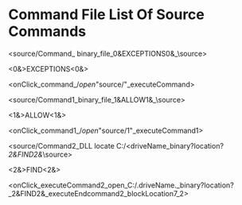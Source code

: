 Command File List Of Source Commands
===========

<source/Command_ binary_file_0&EXCEPTIONS0&_\source>

<0&>EXCEPTIONS<0&>

<onClick_command_/_open_"source/"_executeCommand>

<source/Command1_binary_file_1&ALLOW1&_\source>

<1&>ALLOW<1&>

<onClick_command1_/_open_"source/1"_executeCommand1>

<source/Command2_DLL locate C:/<driveName_binary?location?_2&FIND2&_\source>

<2&>FIND<2&>

<onClick_executeCommand2_open_C:/.driveName._binary?location?_2&FIND2&_executeEndcommand2_blockLocation7_2>
